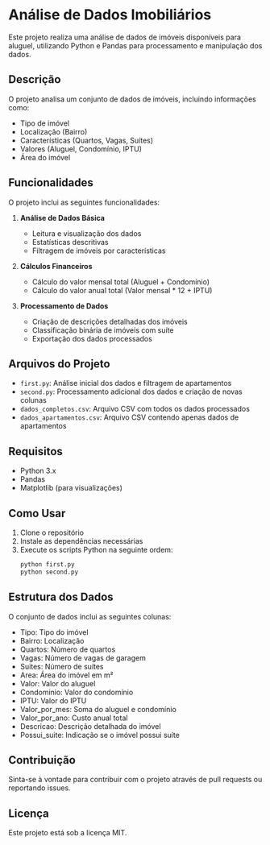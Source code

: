 # Análise de Dados Imobiliários

Este projeto realiza uma análise de dados de imóveis disponíveis para aluguel, utilizando Python e Pandas para processamento e manipulação dos dados.

## Descrição

O projeto analisa um conjunto de dados de imóveis, incluindo informações como:
- Tipo de imóvel
- Localização (Bairro)
- Características (Quartos, Vagas, Suítes)
- Valores (Aluguel, Condomínio, IPTU)
- Área do imóvel

## Funcionalidades

O projeto inclui as seguintes funcionalidades:

1. **Análise de Dados Básica**
   - Leitura e visualização dos dados
   - Estatísticas descritivas
   - Filtragem de imóveis por características

2. **Cálculos Financeiros**
   - Cálculo do valor mensal total (Aluguel + Condomínio)
   - Cálculo do valor anual total (Valor mensal * 12 + IPTU)

3. **Processamento de Dados**
   - Criação de descrições detalhadas dos imóveis
   - Classificação binária de imóveis com suíte
   - Exportação dos dados processados

## Arquivos do Projeto

- `first.py`: Análise inicial dos dados e filtragem de apartamentos
- `second.py`: Processamento adicional dos dados e criação de novas colunas
- `dados_completos.csv`: Arquivo CSV com todos os dados processados
- `dados_apartamentos.csv`: Arquivo CSV contendo apenas dados de apartamentos

## Requisitos

- Python 3.x
- Pandas
- Matplotlib (para visualizações)

## Como Usar

1. Clone o repositório
2. Instale as dependências necessárias
3. Execute os scripts Python na seguinte ordem:
   ```bash
   python first.py
   python second.py
   ```

## Estrutura dos Dados

O conjunto de dados inclui as seguintes colunas:
- Tipo: Tipo do imóvel
- Bairro: Localização
- Quartos: Número de quartos
- Vagas: Número de vagas de garagem
- Suites: Número de suítes
- Area: Área do imóvel em m²
- Valor: Valor do aluguel
- Condominio: Valor do condomínio
- IPTU: Valor do IPTU
- Valor_por_mes: Soma do aluguel e condomínio
- Valor_por_ano: Custo anual total
- Descricao: Descrição detalhada do imóvel
- Possui_suite: Indicação se o imóvel possui suíte

## Contribuição

Sinta-se à vontade para contribuir com o projeto através de pull requests ou reportando issues.

## Licença

Este projeto está sob a licença MIT. 